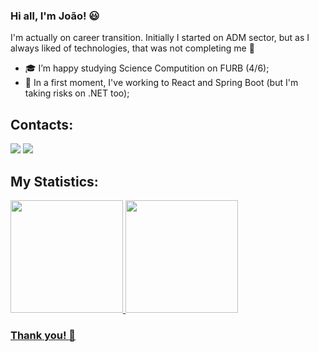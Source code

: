 ### Hi all, I'm João! :smiley:


  I'm actually on career transition. Initially I started on ADM sector, 
  but as I always liked of technologies, that was not completing me :eyes:

- :mortar_board: I’m happy studying Science Computition on FURB (4/6);
- :triangular_flag_on_post: In a first moment, I've working to React and Spring Boot (but I'm taking risks on .NET too);

## Contacts:

<div>
<a href="[https://instagram.com/seu-usuário-instagram-aqui](https://www.instagram.com/eu_joao.rodrigues/)" target="_blank"><img loading="lazy" src="https://img.shields.io/badge/-Instagram-%23E4405F?style=for-the-badge&logo=instagram&logoColor=white" target="_blank"></a>
<a href="www.linkedin.com/in/joão-victor-rodrigues-b750b0228" target="_blank"><img loading="lazy" src="https://img.shields.io/badge/-LinkedIn-%230077B5?style=for-the-badge&logo=linkedin&logoColor=white" target="_blank"></a>   
</div>

## My Statistics:

<div>
<a href="[https://github.com/seu-usuário-aqui](https://github.com/JoaoRodrigues-JR)">
<img loading="lazy" height="180em" src="https://github-readme-stats.vercel.app/api/top-langs/?username=JoaoRodrigues-JR&layout=compact&langs_count=7&theme=dracula"/>
<img loading="lazy" height="180em" src="https://github-readme-stats.vercel.app/api?username=JoaoRodrigues-JR&show_icons=true&theme=dracula&include_all_commits=true&count_private=true"/>
</div>

### Thank you! :wave:
